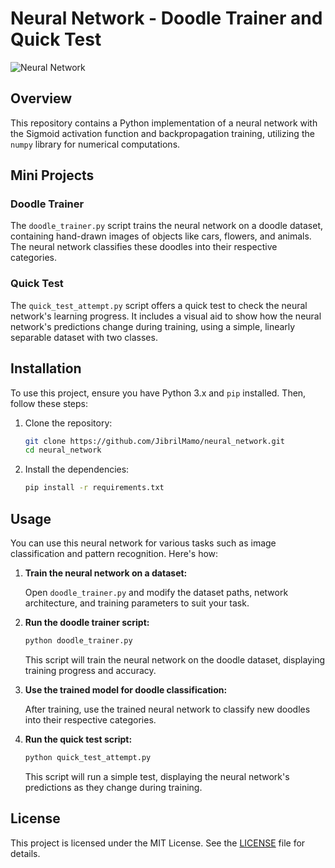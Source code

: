 # Neural Network - Doodle Trainer and Quick Test

![Neural Network](neural_network.png)

## Overview

This repository contains a Python implementation of a neural network with the Sigmoid activation function and backpropagation training, utilizing the `numpy` library for numerical computations.

## Mini Projects

### Doodle Trainer

The `doodle_trainer.py` script trains the neural network on a doodle dataset, containing hand-drawn images of objects like cars, flowers, and animals. The neural network classifies these doodles into their respective categories.

### Quick Test

The `quick_test_attempt.py` script offers a quick test to check the neural network's learning progress. It includes a visual aid to show how the neural network's predictions change during training, using a simple, linearly separable dataset with two classes.

## Installation

To use this project, ensure you have Python 3.x and `pip` installed. Then, follow these steps:

1. Clone the repository:

    ```bash
    git clone https://github.com/JibrilMamo/neural_network.git
    cd neural_network
    ```

2. Install the dependencies:

    ```bash
    pip install -r requirements.txt
    ```

## Usage

You can use this neural network for various tasks such as image classification and pattern recognition. Here's how:

1. **Train the neural network on a dataset:**

    Open `doodle_trainer.py` and modify the dataset paths, network architecture, and training parameters to suit your task.

2. **Run the doodle trainer script:**

    ```bash
    python doodle_trainer.py
    ```

    This script will train the neural network on the doodle dataset, displaying training progress and accuracy.

3. **Use the trained model for doodle classification:**

    After training, use the trained neural network to classify new doodles into their respective categories.

4. **Run the quick test script:**

    ```bash
    python quick_test_attempt.py
    ```

    This script will run a simple test, displaying the neural network's predictions as they change during training.

## License

This project is licensed under the MIT License. See the [LICENSE](LICENSE) file for details.


